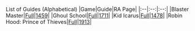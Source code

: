 List of Guides (Alphabetical) 
|Game|Guide|RA Page|
|:--|:--:|:--:|
|Blaster Master|[Full](https://github.com/RetroAchievements/guides/wiki/Blaster-Master-(NES))|[1459](https://retroachievements.org/game/1459)|
|Ghoul School|[Full](https://github.com/RetroAchievements/guides/wiki/Ghoul-School-(NES))|[1711](https://retroachievements.org/game/1711)|
|Kid Icarus|[Full](https://github.com/RetroAchievements/guides/wiki/Kid-Icarus-(NES))|[1478](https://retroachievements.org/game/1478)|
|Robin Hood: Prince of Thieves|[Full](https://github.com/RetroAchievements/guides/wiki/Robin-Hood:-Prince-of-Thieves-(NES))|[1913](https://retroachievements.org/game/1913)|